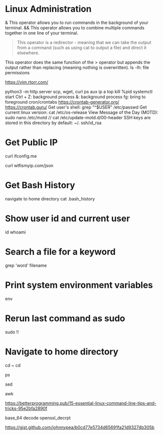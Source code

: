 # Linux Administration

&	This operator allows you to run commands in the background of your terminal.
&&	This operator allows you to combine multiple commands together in one line of your terminal.
>	This operator is a redirector - meaning that we can take the output from a command (such as using cat to output a file) and direct it elsewhere.
>>	
This operator does the same function of the > operator but appends the output rather than replacing (meaning nothing is overwritten).
ls -lh: file permissions

https://vim.rtorr.com/

python3 -m  http.server
scp, wget, curl
ps aux
ip a
top
kill %pid
systemctl start
Ctrl + Z: background process
&: background process
fg: bring to foreground
cron/crontabs
https://crontab-generator.org/
https://crontab.guru/
Get user's shell: grep "^$USER" /etc/passwd
Get current linux version: cat /etc/os-release
View Message of the Day (MOTD): sudo nano /etc/motd // cat /etc/update-motd.d/00-header
SSH keys are stored in this directory by default: ~/. ssh/id_rsa

# Get Public IP

curl ifconfig.me

curl wtfismyip.com/json

# Get Bash History 

navigate to home directory
cat .bash_history

# Show user id and current user

id
whoami

# Search a file for a keyword

grep 'word' filename

# Print system environment variables

env

# Rerun last command as sudo

sudo !!

# Navigate to home directory

cd ~
cd

ps





sed

awk




https://betterprogramming.pub/15-essential-linux-command-line-tips-and-tricks-95e2bfa2890f


base_64 decode
openssl_decrpt


https://gist.github.com/johnnypea/b0cd77e5734d65691fa21d93274b305b